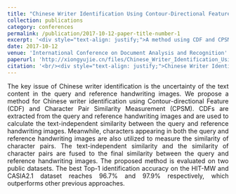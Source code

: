 ```yaml
---
title: "Chinese Writer Identification Using Contour-Directional Feature and Character Pair Similarity Measurement"
collection: publications
category: conferences
permalink: /publication/2017-10-12-paper-title-number-1
excerpt: '<div style="text-align: justify;">A method using CDF and CPSM for Chinese writer identification fuses two similarities. It outperforms previous methods with high Top - 1 accuracy on two datasets.</div>'
date: 2017-10-12
venue: 'International Conference on Document Analysis and Recognition'
paperurl: 'http://xiongyujie.cn/files/Chinese_Writer_Identification_Using_Contour-Directional_Feature_and_Character_Pair_Similarity_Measurement.pdf'
citation: '<br/><div style="text-align: justify;">Chinese Writer Identification Using Contour-Directional Feature and Character Pair Similarity Measurement, Y.-J. Xiong and Y. Lu*, in Proceedings of the International Conference on Document Analysis and Recognition, (2017) pp. 119–124</div>'
---
```


<div style="text-align: justify;">The key issue of Chinese writer identification is the uncertainty of the text content in the query and reference handwriting images. We propose a method for Chinese writer identification using Contour-directional Feature (CDF) and Character Pair Similarity Measurement (CPSM). CDFs are extracted from the query and reference handwriting images and are used to calculate the text-independent similarity between the query and reference handwriting images. Meanwhile, characters appearing in both the query and reference handwriting images are also utilized to measure the similarity of character pairs. The text-independent similarity and the similarity of character pairs are fused to the final similarity between the query and reference handwriting images. The proposed method is evaluated on two public datasets. The best Top-1 identification accuracy on the HIT-MW and CASIA2.1 dataset reaches 96.7% and 97.9% respectively, which outperforms other previous approaches.</div>

<br/>
